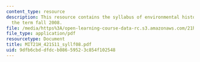 ```yaml
---
content_type: resource
description: This resource contains the syllabus of environmental history course of
  the term fall 2008.
file: /media/https%3A/open-learning-course-data-rc.s3.amazonaws.com/21h-421-introduction-to-environmental-history-spring-2011/9dfb6cbddfdcb08659523c854f102548_MIT21H_421S11_syllf08.pdf
file_type: application/pdf
resourcetype: Document
title: MIT21H_421S11_syllf08.pdf
uid: 9dfb6cbd-dfdc-b086-5952-3c854f102548
---
```

